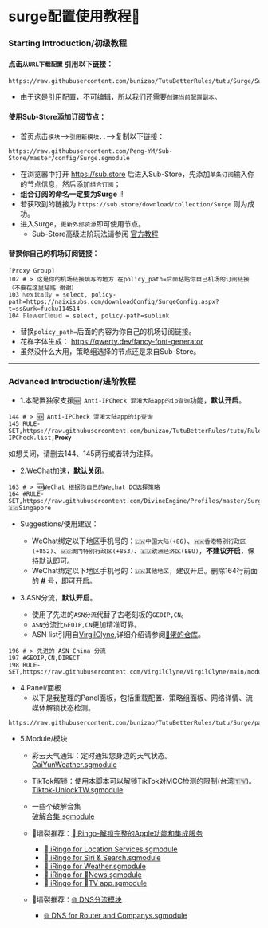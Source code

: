 # surge配置使用教程🥳


### Starting Introduction/初级教程

#### 点击`从URL下载配置` 引用以下链接：
```
https://raw.githubusercontent.com/bunizao/TutuBetterRules/tutu/Surge/Surge.conf
```
 * 由于这是引用配置，不可编辑，所以我们还需要`创建当前配置副本`。

#### 使用Sub-Store添加订阅节点：
 * 首页点击`模块`-->`引用新模块..`-->复制以下链接：
```
https://raw.githubusercontent.com/Peng-YM/Sub-Store/master/config/Surge.sgmodule
```
 * 在浏览器中打开 https://sub.store 后进入Sub-Store，先添加`单条订阅`输入你的节点信息，然后添加`组合订阅`；   
 * **组合订阅的命名一定要为Surge** ‼️
 * 若获取到的链接为 `https://sub.store/download/collection/Surge` 则为成功。
 * 进入Surge，`更新外部资源`即可使用节点。
   * Sub-Store高级进阶玩法请参阅 [官方教程](https://www.notion.so/Sub-Store-6259586994d34c11a4ced5c406264b46)

#### 替换你自己的机场订阅链接：
```
[Proxy Group]
102 # > 这是你的机场链接填写的地方 在policy_path=后面粘贴你自己机场的订阅链接（不要在这里粘贴 谢谢）
103 ℕ𝕖𝕩𝕚𝕥𝕒𝕝𝕝𝕪 = select, policy-path=https://naixisubs.com/downloadConfig/SurgeConfig.aspx?t=ss&urk=fucku114514
104 𝔽𝕝𝕠𝕨𝕖𝕣ℂ𝕝𝕠𝕦𝕕 = select, policy-path=sublink
```
  * 替换`policy_path=`后面的内容为你自己的机场订阅链接。
  * 花样字体生成： https://qwerty.dev/fancy-font-generator
  * 虽然没什么大用，策略组选择的节点还是来自Sub-Store。
---
### Advanced Introduction/进阶教程
  * 1.本配置独家支援`🆕 Anti-IPCheck 混淆大陆app的ip查询`功能，**默认开启**。
```
144 # > 🆕 Anti-IPCheck 混淆大陆app的ip查询
145 RULE-SET,https://raw.githubusercontent.com/bunizao/TutuBetterRules/tutu/RuleList/DOMAlN/Anti-IPCheck.list,𝐏𝐫𝐨𝐱𝐲
```
如想关闭，请删去144、145两行或者转为注释。
  * 2.WeChat加速，**默认关闭**。
```
163 # > 🆕WeChat 根据你自己的Wechat DC选择策略
164 #RULE-SET,https://raw.githubusercontent.com/DivineEngine/Profiles/master/Surge/Ruleset/Extra/WeChat.list,🇸🇬Singapore
```
  * Suggestions/使用建议：
    * WeChat绑定以下地区手机号的：`🇨🇳中国大陆(+86)`、`🇭🇰香港特别行政区(+852)`、`🇲🇴澳门特别行政区(+853)`、`🇪🇺欧洲经济区(EEU)`，**不建议开启**，保持默认即可。
    * WeChat绑定以下地区手机号的：`🇺🇳其他地区`，建议开启。删除164行前面的 **#** 号，即可开启。


  * 3.ASN分流，**默认开启**。
    * 使用了先进的`ASN分流`代替了古老刻板的`GEOIP,CN`。
    * `ASN`分流比`GEOIP,CN`更加精准可靠。
    * ASN list引用自[VirgilClyne](https://github.com/VirgilClyne/VirgilClyne/tree/main/modules/ASN),详细介绍请参阅[🍟佬的仓库](https://github.com/VirgilClyne/VirgilClyne/tree/main/modules/ASN)。
 ```
196 # > 先进的 ASN China 分流
197 #GEOIP,CN,DIRECT
198 RULE-SET,https://raw.githubusercontent.com/VirgilClyne/VirgilClyne/main/modules/ASN/ASN.list,DIRECT
 ```

  * 4.Panel/面板
    * 以下是我整理的Panel面板，包括重载配置、策略组面板、网络详情、流媒体解锁状态检测。
```
https://raw.githubusercontent.com/bunizao/TutuBetterRules/tutu/Surge/panel/AllPanel.sgmodule
```
  * 5.Module/模块
    * 彩云天气通知：定时通知您身边的天气状态。  
[CaiYunWeather.sgmodule](https://raw.githubusercontent.com/bunizao/TutuBetterRules/tutu/Surge/module/CaiYunWeather.sgmodule)

    * TikTok解锁：使用本脚本可以解锁TikTok对MCC检测的限制(台湾🇹🇼)。  
[Tiktok-UnlockTW.sgmodule](https://raw.githubusercontent.com/bunizao/TutuBetterRules/tutu/Surge/module/Tiktok-UnlockTW.sgmodule)

    * 一些个破解合集  
[破解合集.sgmodule](https://raw.githubusercontent.com/jnlaoshu/MySelf/main/Surge/Script.sgmodule)

    * 🧱墙裂推荐：[iRingo-解锁完整的Apple功能和集成服务](https://github.com/VirgilClyne/iRingo#iringo)
      * [ iRingo for Location Services.sgmodule](https://github.com/VirgilClyne/iRingo/blob/main/sgmodule/Location.sgmodule?raw=true)
      * [ iRingo for Siri & Search.sgmodule](https://github.com/VirgilClyne/iRingo/blob/main/sgmodule/Siri.sgmodule?raw=true)
      * [ iRingo for Weather.sgmodule](https://github.com/VirgilClyne/iRingo/blob/beta/sgmodule/Weather.beta.sgmodule?raw=true)
      * [ iRingo for News.sgmodule](https://github.com/VirgilClyne/iRingo/blob/main/sgmodule/News.sgmodule?raw=true)
      * [ iRingo for TV app.sgmodule](https://github.com/VirgilClyne/iRingo/blob/main/sgmodule/TV.sgmodule?raw=true)
   
    * 🧱墙裂推荐：[🌐 DNS分流模块](https://github.com/VirgilClyne/VirgilClyne/tree/main/modules/DNS)
      * [🌐 DNS for Router and Companys.sgmodule](https://raw.githubusercontent.com/VirgilClyne/VirgilClyne/main/modules/DNS/DNS.sgmodule)
     

